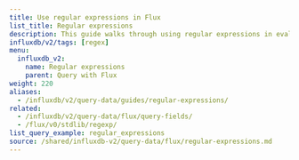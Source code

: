 ```yaml
---
title: Use regular expressions in Flux
list_title: Regular expressions
description: This guide walks through using regular expressions in evaluation logic in Flux functions.
influxdb/v2/tags: [regex]
menu:
  influxdb_v2:
    name: Regular expressions
    parent: Query with Flux
weight: 220
aliases:
  - /influxdb/v2/query-data/guides/regular-expressions/
related:
  - /influxdb/v2/query-data/flux/query-fields/
  - /flux/v0/stdlib/regexp/
list_query_example: regular_expressions
source: /shared/influxdb-v2/query-data/flux/regular-expressions.md
---
```


<!-- The content for this file is located at
// SOURCE content/shared/influxdb-v2/query-data/flux/regular-expressions.md -->
